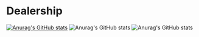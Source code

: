 # Dealership

[![Anurag's GitHub stats](https://github-readme-stats.vercel.app/api?username=AmirtterK)](https://github.com/anuraghazra/github-readme-stats)
![Anurag's GitHub stats](https://github-readme-stats.vercel.app/api?username=AmirtterK&show=reviews,discussions_started,discussions_answered,prs_merged,prs_merged_percentage)
![Anurag's GitHub stats](https://github-readme-stats.vercel.app/api?username=AmirtterK&show_icons=true)
